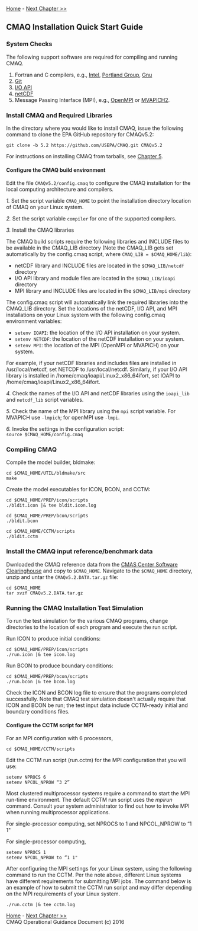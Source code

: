 <!-- BEGIN COMMENT -->

[Home](README.md) - [Next Chapter >>](CMAQ_OGD_ch01_intro.md)

<!-- END COMMENT -->

## CMAQ Installation Quick Start Guide

### System Checks ###

The following support software are required for compiling and running CMAQ.  

1. Fortran and C compilers, e.g., [Intel](https://software.intel.com/en-us/fortran-compilers), [Portland Group](http://www.pgroup.com), [Gnu](https://gcc.gnu.org/wiki/GFortran)
2. [Git](https://git-scm.com/book/en/v2/Getting-Started-Installing-Git)
3. [I/O API](http://www.cmascenter.org/ioapi)
4. [netCDF](http://www.unidata.ucar.edu/software/netcdf)
5. Message Passing Interface (MPI), e.g., [OpenMPI](https://www.open-mpi.org) or [MVAPICH2](http://www.mcs.anl.gov/research/projects/mpich2).

### Install CMAQ and Required Libraries ###

In the directory where you would like to install CMAQ, issue the following command to clone the EPA GitHub repository for CMAQv5.2:

```
git clone -b 5.2 https://github.com/USEPA/CMAQ.git CMAQv5.2
```

For instructions on installing CMAQ from tarballs, see [Chapter 5](CMAQ_OGD_ch05_sys_req.md).

#### Configure the CMAQ build environment

Edit the file `CMAQv5.2/config.cmaq` to configure the CMAQ installation for the local computing architecture and compilers.

*1.* Set the script variable `CMAQ_HOME` to point the installation directory location of CMAQ on your Linux system.

*2.* Set the script variable `compiler` for one of the supported compilers.

*3.* Install the CMAQ libraries

The CMAQ build scripts require the following libraries and INCLUDE files to be available in the CMAQ_LIB directory (Note the CMAQ_LIB gets set automatically by the config.cmaq script, where `CMAQ_LIB = $CMAQ_HOME/lib`): 

- netCDF library and INCLUDE files are located in the `$CMAQ_LIB/netcdf` directory
- I/O API library and module files are located in the `$CMAQ_LIB/ioapi` directory
- MPI library and INCLUDE files are located in the `$CMAQ_LIB/mpi` directory

The config.cmaq script will automatically link the required libraries into the CMAQ_LIB directory. Set the locations of the netCDF, I/O API, and MPI installations on your Linux system with the following config.cmaq environment variables:

- `setenv IOAPI`: the location of the I/O API installation on your system.
- `setenv NETCDF`: the location of the netCDF installation on your system.
- `setenv MPI`: the location of the MPI (OpenMPI or MVAPICH) on your system.

For example, if your netCDF libraries and includes files are installed in /usr/local/netcdf, set NETCDF to /usr/local/netcdf. Similarly, if your I/O API library is installed in /home/cmaq/ioapi/Linux2_x86_64ifort, set IOAPI to /home/cmaq/ioapi/Linux2_x86_64ifort. 

*4.* Check the names of the I/O API and netCDF libraries using the `ioapi_lib` and `netcdf_lib` script variables.

*5.* Check the name of the MPI library using the `mpi` script variable. For MVAPICH use `-lmpich`; for openMPI use `-lmpi`.

*6.* Invoke the settings in the configuration script: `source $CMAQ_HOME/config.cmaq`

### Compiling CMAQ ###

Compile the model builder, bldmake:

```
cd $CMAQ_HOME/UTIL/bldmake/src
make
```

Create the model executables for ICON, BCON, and CCTM:

```
cd $CMAQ_HOME/PREP/icon/scripts
./bldit.icon |& tee bldit.icon.log
```

```
cd $CMAQ_HOME/PREP/bcon/scripts
./bldit.bcon
```

```
cd $CMAQ_HOME/CCTM/scripts
./bldit.cctm
```

### Install the CMAQ input reference/benchmark data

Dwnloaded the CMAQ reference data from the [CMAS Center Software Clearinghouse](https://www.cmascenter.org/download/software.cfm) and copy to `$CMAQ_HOME`. Navigate to the `$CMAQ_HOME` directory, unzip and untar the `CMAQv5.2.DATA.tar.gz` file:

```
cd $CMAQ_HOME
tar xvzf CMAQv5.2.DATA.tar.gz
```

### Running the CMAQ Installation Test Simulation

To run the test simulation for the various CMAQ programs, change directories to the location of each program and execute the run script.

Run ICON to produce initial conditions:

```
cd $CMAQ_HOME/PREP/icon/scripts
./run.icon |& tee icon.log
```

Run BCON to produce boundary conditions:

```
cd $CMAQ_HOME/PREP/bcon/scripts
./run.bcon |& tee bcon.log
```

Check the ICON and BCON log file to ensure that the programs completed successfully. Note that CMAQ test simulation doesn't actually require that ICON and BCON be run; the test input data include CCTM-ready initial and boundary conditions files. 

#### Configure the CCTM script for MPI

For an MPI configuration with 6 processors,

```
cd $CMAQ_HOME/CCTM/scripts
```

Edit the CCTM run script (run.cctm) for the MPI configuration that you will use:

```
setenv NPROCS 6
setenv NPCOL_NPROW “3 2”
```

Most clustered multiprocessor systems require a command to start the MPI run-time environment. The default CCTM run script uses the *mpirun* command. Consult your system administrator to find out how to invoke MPI when running multiprocessor applications.

For single-processor computing, set NPROCS to 1 and NPCOL_NPROW to “1 1"

For single-processor computing,

```
setenv NPROCS 1
setenv NPCOL_NPROW to “1 1"
```

After configuring the MPI settings for your Linux system, using the following command to run the CCTM. Per the note above, different Linux systems have different requirements for submitting MPI jobs.  The command below is an example of how to submit the CCTM run script and may differ depending on the MPI requirements of your Linux system. 

```
./run.cctm |& tee cctm.log
```

<!-- BEGIN COMMENT -->

[Home](README.md) - [Next Chapter >>](CMAQ_OGD_ch01_intro.md)  
CMAQ Operational Guidance Document (c) 2016  

<!-- END COMMENT -->
